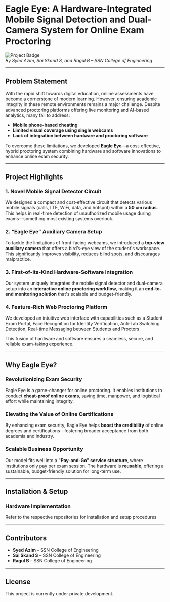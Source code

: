 #  Eagle Eye: A Hardware-Integrated Mobile Signal Detection and Dual-Camera System for Online Exam Proctoring

![Project Badge](https://img.shields.io/badge/Internally_Funded_Student_Project-blueviolet)  
*By Syed Azim, Sai Skand S, and Ragul B – SSN College of Engineering*

---

##  Problem Statement

With the rapid shift towards digital education, online assessments have become a cornerstone of modern learning. However, ensuring academic integrity in these remote environments remains a major challenge. Despite advanced proctoring platforms offering live monitoring and AI-based analytics, many fail to address:

- **Mobile phone-based cheating**  
- **Limited visual coverage using single webcams**  
- **Lack of integration between hardware and proctoring software**  

To overcome these limitations, we developed **Eagle Eye**—a cost-effective, hybrid proctoring system combining hardware and software innovations to enhance online exam security.

---

## Project Highlights

###  1. Novel Mobile Signal Detector Circuit  
We designed a compact and cost-effective circuit that detects various mobile signals (calls, LTE, WiFi, data, and hotspot) within a **50 cm radius**. This helps in real-time detection of unauthorized mobile usage during exams—something most existing systems overlook.

###  2. “Eagle Eye” Auxiliary Camera Setup  
To tackle the limitations of front-facing webcams, we introduced a **top-view auxiliary camera** that offers a bird’s-eye view of the student's workspace. This significantly improves visibility, reduces blind spots, and discourages malpractice.

###  3. First-of-its-Kind Hardware-Software Integration  
Our system uniquely integrates the mobile signal detector and dual-camera setup into an **interactive online proctoring workflow**, making it an **end-to-end monitoring solution** that's scalable and budget-friendly.

###  4. Feature-Rich Web Proctoring Platform  
We developed an intuitive web interface with capabilities such as a Student Exam Portal, Face Recognition for Identity Verification, Anti-Tab Switching Detection, Real-time Messaging between Students and Proctors  

This fusion of hardware and software ensures a seamless, secure, and reliable exam-taking experience.

---

##  Why Eagle Eye?

###  Revolutionizing Exam Security  
Eagle Eye is a game-changer for online proctoring. It enables institutions to conduct **cheat-proof online exams**, saving time, manpower, and logistical effort while maintaining integrity.

###  Elevating the Value of Online Certifications  
By enhancing exam security, Eagle Eye helps **boost the credibility** of online degrees and certifications—fostering broader acceptance from both academia and industry.

###  Scalable Business Opportunity  
Our model fits well into a **"Pay-and-Go" service structure**, where institutions only pay per exam session. The hardware is **reusable**, offering a sustainable, budget-friendly solution for long-term use.

---


##  Installation & Setup

###  Hardware Implementation

Refer to the respective repositories for installation and setup procedures



---

##  Contributors

- **Syed Azim** – SSN College of Engineering  
- **Sai Skand S** – SSN College of Engineering  
- **Ragul B** – SSN College of Engineering  

---

##  License

This project is currently under private development.
